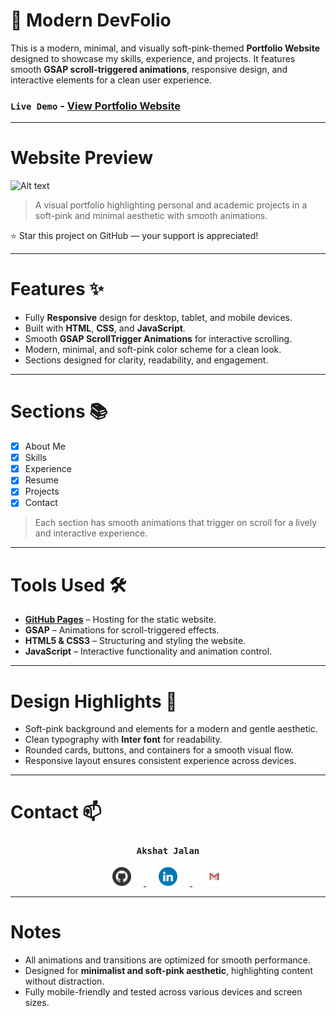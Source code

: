 # 🌸 Modern DevFolio

This is a modern, minimal, and visually soft-pink-themed **Portfolio Website** designed to showcase my skills, experience, and projects. It features smooth **GSAP scroll-triggered animations**, responsive design, and interactive elements for a clean user experience.

### `Live Demo` - **[View Portfolio Website](https://mdlynr.github.io/devfolio/)**

---

# Website Preview

![Alt text](https://github.com/Akshatjalan/devfolio/blob/main/images/bentoPortfolio.png?raw=true "Main Page")

> A visual portfolio highlighting personal and academic projects in a soft-pink and minimal aesthetic with smooth animations.

⭐ Star this project on GitHub — your support is appreciated!  

---

# Features ✨
- Fully **Responsive** design for desktop, tablet, and mobile devices.
- Built with **HTML**, **CSS**, and **JavaScript**.
- Smooth **GSAP ScrollTrigger Animations** for interactive scrolling.
- Modern, minimal, and soft-pink color scheme for a clean look.
- Sections designed for clarity, readability, and engagement.

---

# Sections 📚
- [x] About Me
- [x] Skills
- [x] Experience
- [x] Resume
- [x] Projects
- [x] Contact

> Each section has smooth animations that trigger on scroll for a lively and interactive experience.

---

# Tools Used 🛠
- [**GitHub Pages**](https://pages.github.com/) – Hosting for the static website.
- **GSAP** – Animations for scroll-triggered effects.
- **HTML5 & CSS3** – Structuring and styling the website.
- **JavaScript** – Interactive functionality and animation control.

---

# Design Highlights 🎨
- Soft-pink background and elements for a modern and gentle aesthetic.
- Clean typography with **Inter font** for readability.
- Rounded cards, buttons, and containers for a smooth visual flow.
- Responsive layout ensures consistent experience across devices.

---

# Contact 📫

<h3 align="center">
  <code> Akshat Jalan </code>
</h3>

<p align="center"> 
  <a href="https://github.com/mdlynr">
    <img src="https://github.com/Akshatjalan/akshat/blob/master/Color/Github.svg" width="30" height="30" hspace="20">
  </a>

  <a href="https://www.linkedin.com/in/akshat-jalan/">
    <img src="https://github.com/Akshatjalan/akshat/blob/master/Color/LinkedIN.svg" width="30" height="30" hspace="20">
  </a>

  <a href="mailto:jalanakshat2@gmail.com">
    <img src="https://github.com/Akshatjalan/akshat/blob/master/Color/Gmail.svg"  width="30" height="30" hspace="20">
  </a>
</p>

---

# Notes
- All animations and transitions are optimized for smooth performance.
- Designed for **minimalist and soft-pink aesthetic**, highlighting content without distraction.
- Fully mobile-friendly and tested across various devices and screen sizes.
